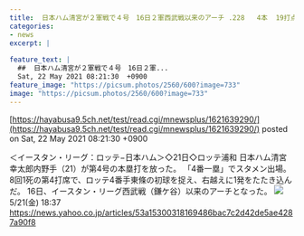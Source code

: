 ```yaml
---
title:  日本ハム清宮が２軍戦で４号　16日２軍西武戦以来のアーチ .228   4本  19打点  (2軍)  
categories:
- news
excerpt: |
  
feature_text: |
  ##  日本ハム清宮が２軍戦で４号　16日２軍...
  Sat, 22 May 2021 08:21:30  +0900
feature_image: "https://picsum.photos/2560/600?image=733"
image: "https://picsum.photos/2560/600?image=733"
---
```


[https://hayabusa9.5ch.net/test/read.cgi/mnewsplus/1621639290/](https://hayabusa9.5ch.net/test/read.cgi/mnewsplus/1621639290/)
posted on Sat, 22 May 2021 08:21:30  +0900

<!--more-->

＜イースタン・リーグ：ロッテ−日本ハム＞◇21日◇ロッテ浦和 日本ハム清宮幸太郎内野手（21）が第4号の本塁打を放った。 「4番一塁」でスタメン出場。8回1死の第4打席で、ロッテ4番手東條の初球を捉え、右越えに1発をたたき込んだ。 16日、イースタン・リーグ西武戦（鎌ケ谷）以来のアーチとなった。 ![](https://i.imgur.com/uJDPoLU.jpg) 5/21(金) 18:37 https://news.yahoo.co.jp/articles/53a15300318169486bac7c2d42de5ae4287a90f8

